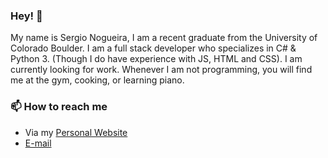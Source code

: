 ### Hey! 👋
My name is Sergio Nogueira, I am a recent graduate from the University of Colorado Boulder. I am a full stack developer who specializes in C# & Python 3. (Though I do have experience with JS, HTML and CSS). I am currently looking for work. Whenever I am not programming, you will find me at the gym, cooking, or learning piano.



### 📫 How to reach me
- Via my [Personal Website](https://sergionjr.io)
- [E-mail](mailto:seno7509@colorado.edu)

<!--
**sergionjr/sergionjr** is a ✨ _special_ ✨ repository because its `README.md` (this file) appears on your GitHub profile.

Here are some ideas to get you started:

- 🔭 I’m currently working on ...
- 🌱 I’m currently learning ...
- 👯 I’m looking to collaborate on ...
- 🤔 I’m looking for help with ...
- 💬 Ask me about ...

- 😄 Pronouns: ...
- ⚡ Fun fact: ...
-->
